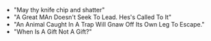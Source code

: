 * "May thy knife chip and shatter"
* "A Great MAn Doesn't Seek To Lead. Hes's Called To It"
* "An Animal Caught In A Trap Will Gnaw Off Its Own Leg To Escape."
* "When Is A Gift Not A Gift?"
